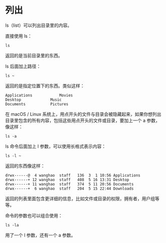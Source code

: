 # **列出**

ls（list）可以列出目录里的内容。

直接使用 ls：

```
ls
```

返回的是当前目录里的东西。

ls 后面加上路径：

```
ls ~
```

返回的是指定位置下的东西。类似这样：

```
Applications			Movies
Desktop				Music
Documents			Pictures
```

在 macOS / Linux 系统上，用点开头的文件与目录会被隐藏起来，如果你想列出目录里包含的所有内容，包括这些用点开头的文件或目录，要加上一个 a 参数，像这样：

```
ls -a
```

ls 命令后面加上 l 参数，可以使用长格式表示内容：

```
ls -l ~
```

返回的东西像这样：

```
drwx------@  4 wanghao  staff   136  3  1 10:56 Applications
drwx------+ 12 wanghao  staff   408  5 16 13:31 Desktop
drwx------+ 11 wanghao  staff   374  5 11 20:56 Documents
drwx------+  6 wanghao  staff   204  5 15 22:44 Downloads
```

返回的列表里面包含更详细的信息，比如文件或目录的权限，拥有者，用户组等等。

命令的参数也可以组合使用：

```
ls -la
```

用了一个 l 参数，还有一个 a 参数。

